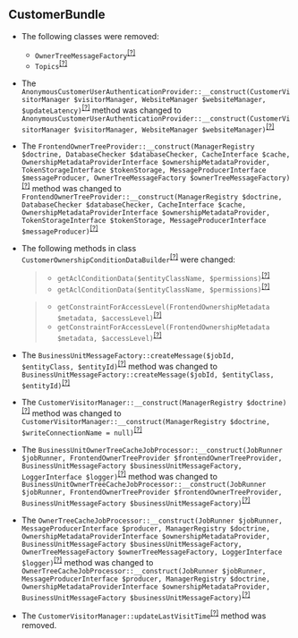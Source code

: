CustomerBundle
--------------
* The following classes were removed:
   - `OwnerTreeMessageFactory`<sup>[[?]](https://github.com/oroinc/customer-portal/tree/5.1.0-beta.1/src/Oro/Bundle/CustomerBundle/Model/OwnerTreeMessageFactory.php#L12 "Oro\Bundle\CustomerBundle\Model\OwnerTreeMessageFactory")</sup>
   - `Topics`<sup>[[?]](https://github.com/oroinc/customer-portal/tree/5.1.0-beta.1/src/Oro/Bundle/CustomerBundle/Async/Topics.php#L8 "Oro\Bundle\CustomerBundle\Async\Topics")</sup>
* The `AnonymousCustomerUserAuthenticationProvider::__construct(CustomerVisitorManager $visitorManager, WebsiteManager $websiteManager, $updateLatency)`<sup>[[?]](https://github.com/oroinc/customer-portal/tree/5.1.0-beta.1/src/Oro/Bundle/CustomerBundle/Security/AnonymousCustomerUserAuthenticationProvider.php#L32 "Oro\Bundle\CustomerBundle\Security\AnonymousCustomerUserAuthenticationProvider")</sup> method was changed to `AnonymousCustomerUserAuthenticationProvider::__construct(CustomerVisitorManager $visitorManager, WebsiteManager $websiteManager)`<sup>[[?]](https://github.com/oroinc/customer-portal/tree/5.1.0-beta.2/src/Oro/Bundle/CustomerBundle/Security/AnonymousCustomerUserAuthenticationProvider.php#L21 "Oro\Bundle\CustomerBundle\Security\AnonymousCustomerUserAuthenticationProvider")</sup>
* The `FrontendOwnerTreeProvider::__construct(ManagerRegistry $doctrine, DatabaseChecker $databaseChecker, CacheInterface $cache, OwnershipMetadataProviderInterface $ownershipMetadataProvider, TokenStorageInterface $tokenStorage, MessageProducerInterface $messageProducer, OwnerTreeMessageFactory $ownerTreeMessageFactory)`<sup>[[?]](https://github.com/oroinc/customer-portal/tree/5.1.0-beta.1/src/Oro/Bundle/CustomerBundle/Owner/FrontendOwnerTreeProvider.php#L44 "Oro\Bundle\CustomerBundle\Owner\FrontendOwnerTreeProvider")</sup> method was changed to `FrontendOwnerTreeProvider::__construct(ManagerRegistry $doctrine, DatabaseChecker $databaseChecker, CacheInterface $cache, OwnershipMetadataProviderInterface $ownershipMetadataProvider, TokenStorageInterface $tokenStorage, MessageProducerInterface $messageProducer)`<sup>[[?]](https://github.com/oroinc/customer-portal/tree/5.1.0-beta.2/src/Oro/Bundle/CustomerBundle/Owner/FrontendOwnerTreeProvider.php#L42 "Oro\Bundle\CustomerBundle\Owner\FrontendOwnerTreeProvider")</sup>
* The following methods in class `CustomerOwnershipConditionDataBuilder`<sup>[[?]](https://github.com/oroinc/customer-portal/tree/5.1.0-beta.2/src/Oro/Bundle/CustomerBundle/ORM/Walker/CustomerOwnershipConditionDataBuilder.php#L52 "Oro\Bundle\CustomerBundle\ORM\Walker\CustomerOwnershipConditionDataBuilder")</sup> were changed:
  > - `getAclConditionData($entityClassName, $permissions)`<sup>[[?]](https://github.com/oroinc/customer-portal/tree/5.1.0-beta.1/src/Oro/Bundle/CustomerBundle/ORM/Walker/CustomerOwnershipConditionDataBuilder.php#L55 "Oro\Bundle\CustomerBundle\ORM\Walker\CustomerOwnershipConditionDataBuilder")</sup>
  > - `getAclConditionData($entityClassName, $permissions)`<sup>[[?]](https://github.com/oroinc/customer-portal/tree/5.1.0-beta.2/src/Oro/Bundle/CustomerBundle/ORM/Walker/CustomerOwnershipConditionDataBuilder.php#L52 "Oro\Bundle\CustomerBundle\ORM\Walker\CustomerOwnershipConditionDataBuilder")</sup>

  > - `getConstraintForAccessLevel(FrontendOwnershipMetadata $metadata, $accessLevel)`<sup>[[?]](https://github.com/oroinc/customer-portal/tree/5.1.0-beta.1/src/Oro/Bundle/CustomerBundle/ORM/Walker/CustomerOwnershipConditionDataBuilder.php#L90 "Oro\Bundle\CustomerBundle\ORM\Walker\CustomerOwnershipConditionDataBuilder")</sup>
  > - `getConstraintForAccessLevel(FrontendOwnershipMetadata $metadata, $accessLevel)`<sup>[[?]](https://github.com/oroinc/customer-portal/tree/5.1.0-beta.2/src/Oro/Bundle/CustomerBundle/ORM/Walker/CustomerOwnershipConditionDataBuilder.php#L81 "Oro\Bundle\CustomerBundle\ORM\Walker\CustomerOwnershipConditionDataBuilder")</sup>

* The `BusinessUnitMessageFactory::createMessage($jobId, $entityClass, $entityId)`<sup>[[?]](https://github.com/oroinc/customer-portal/tree/5.1.0-beta.1/src/Oro/Bundle/CustomerBundle/Model/BusinessUnitMessageFactory.php#L43 "Oro\Bundle\CustomerBundle\Model\BusinessUnitMessageFactory")</sup> method was changed to `BusinessUnitMessageFactory::createMessage($jobId, $entityClass, $entityId)`<sup>[[?]](https://github.com/oroinc/customer-portal/tree/5.1.0-beta.2/src/Oro/Bundle/CustomerBundle/Model/BusinessUnitMessageFactory.php#L20 "Oro\Bundle\CustomerBundle\Model\BusinessUnitMessageFactory")</sup>
* The `CustomerVisitorManager::__construct(ManagerRegistry $doctrine)`<sup>[[?]](https://github.com/oroinc/customer-portal/tree/5.1.0-beta.1/src/Oro/Bundle/CustomerBundle/Entity/CustomerVisitorManager.php#L18 "Oro\Bundle\CustomerBundle\Entity\CustomerVisitorManager")</sup> method was changed to `CustomerVisitorManager::__construct(ManagerRegistry $doctrine, $writeConnectionName = null)`<sup>[[?]](https://github.com/oroinc/customer-portal/tree/5.1.0-beta.2/src/Oro/Bundle/CustomerBundle/Entity/CustomerVisitorManager.php#L19 "Oro\Bundle\CustomerBundle\Entity\CustomerVisitorManager")</sup>
* The `BusinessUnitOwnerTreeCacheJobProcessor::__construct(JobRunner $jobRunner, FrontendOwnerTreeProvider $frontendOwnerTreeProvider, BusinessUnitMessageFactory $businessUnitMessageFactory, LoggerInterface $logger)`<sup>[[?]](https://github.com/oroinc/customer-portal/tree/5.1.0-beta.1/src/Oro/Bundle/CustomerBundle/Async/BusinessUnitOwnerTreeCacheJobProcessor.php#L41 "Oro\Bundle\CustomerBundle\Async\BusinessUnitOwnerTreeCacheJobProcessor")</sup> method was changed to `BusinessUnitOwnerTreeCacheJobProcessor::__construct(JobRunner $jobRunner, FrontendOwnerTreeProvider $frontendOwnerTreeProvider, BusinessUnitMessageFactory $businessUnitMessageFactory)`<sup>[[?]](https://github.com/oroinc/customer-portal/tree/5.1.0-beta.2/src/Oro/Bundle/CustomerBundle/Async/BusinessUnitOwnerTreeCacheJobProcessor.php#L33 "Oro\Bundle\CustomerBundle\Async\BusinessUnitOwnerTreeCacheJobProcessor")</sup>
* The `OwnerTreeCacheJobProcessor::__construct(JobRunner $jobRunner, MessageProducerInterface $producer, ManagerRegistry $doctrine, OwnershipMetadataProviderInterface $ownershipMetadataProvider, BusinessUnitMessageFactory $businessUnitMessageFactory, OwnerTreeMessageFactory $ownerTreeMessageFactory, LoggerInterface $logger)`<sup>[[?]](https://github.com/oroinc/customer-portal/tree/5.1.0-beta.1/src/Oro/Bundle/CustomerBundle/Async/OwnerTreeCacheJobProcessor.php#L61 "Oro\Bundle\CustomerBundle\Async\OwnerTreeCacheJobProcessor")</sup> method was changed to `OwnerTreeCacheJobProcessor::__construct(JobRunner $jobRunner, MessageProducerInterface $producer, ManagerRegistry $doctrine, OwnershipMetadataProviderInterface $ownershipMetadataProvider, BusinessUnitMessageFactory $businessUnitMessageFactory)`<sup>[[?]](https://github.com/oroinc/customer-portal/tree/5.1.0-beta.2/src/Oro/Bundle/CustomerBundle/Async/OwnerTreeCacheJobProcessor.php#L40 "Oro\Bundle\CustomerBundle\Async\OwnerTreeCacheJobProcessor")</sup>
* The `CustomerVisitorManager::updateLastVisitTime`<sup>[[?]](https://github.com/oroinc/customer-portal/tree/5.1.0-beta.1/src/Oro/Bundle/CustomerBundle/Entity/CustomerVisitorManager.php#L59 "Oro\Bundle\CustomerBundle\Entity\CustomerVisitorManager::updateLastVisitTime")</sup> method was removed.


